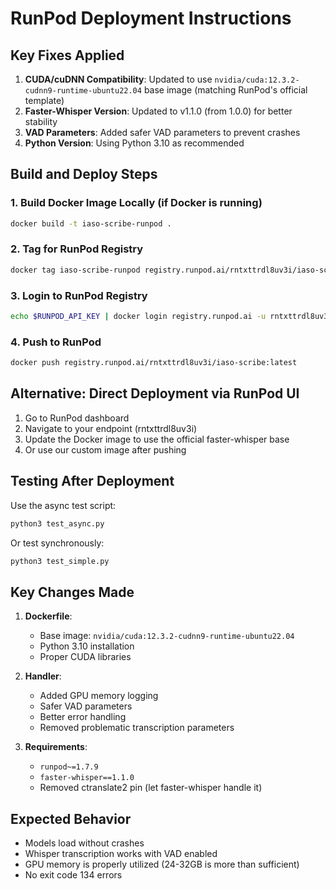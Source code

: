 # RunPod Deployment Instructions

## Key Fixes Applied

1. **CUDA/cuDNN Compatibility**: Updated to use `nvidia/cuda:12.3.2-cudnn9-runtime-ubuntu22.04` base image (matching RunPod's official template)
2. **Faster-Whisper Version**: Updated to v1.1.0 (from 1.0.0) for better stability
3. **VAD Parameters**: Added safer VAD parameters to prevent crashes
4. **Python Version**: Using Python 3.10 as recommended

## Build and Deploy Steps

### 1. Build Docker Image Locally (if Docker is running)
```bash
docker build -t iaso-scribe-runpod .
```

### 2. Tag for RunPod Registry
```bash
docker tag iaso-scribe-runpod registry.runpod.ai/rntxttrdl8uv3i/iaso-scribe:latest
```

### 3. Login to RunPod Registry
```bash
echo $RUNPOD_API_KEY | docker login registry.runpod.ai -u rntxttrdl8uv3i --password-stdin
```

### 4. Push to RunPod
```bash
docker push registry.runpod.ai/rntxttrdl8uv3i/iaso-scribe:latest
```

## Alternative: Direct Deployment via RunPod UI

1. Go to RunPod dashboard
2. Navigate to your endpoint (rntxttrdl8uv3i)
3. Update the Docker image to use the official faster-whisper base
4. Or use our custom image after pushing

## Testing After Deployment

Use the async test script:
```bash
python3 test_async.py
```

Or test synchronously:
```bash
python3 test_simple.py
```

## Key Changes Made

1. **Dockerfile**:
   - Base image: `nvidia/cuda:12.3.2-cudnn9-runtime-ubuntu22.04`
   - Python 3.10 installation
   - Proper CUDA libraries

2. **Handler**:
   - Added GPU memory logging
   - Safer VAD parameters
   - Better error handling
   - Removed problematic transcription parameters

3. **Requirements**:
   - `runpod~=1.7.9`
   - `faster-whisper==1.1.0`
   - Removed ctranslate2 pin (let faster-whisper handle it)

## Expected Behavior

- Models load without crashes
- Whisper transcription works with VAD enabled
- GPU memory is properly utilized (24-32GB is more than sufficient)
- No exit code 134 errors